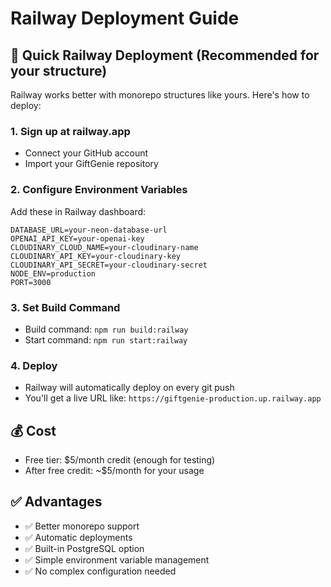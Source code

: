 # Railway Deployment Guide

## 🚂 Quick Railway Deployment (Recommended for your structure)

Railway works better with monorepo structures like yours. Here's how to deploy:

### 1. **Sign up at railway.app**
- Connect your GitHub account
- Import your GiftGenie repository

### 2. **Configure Environment Variables**
Add these in Railway dashboard:
```
DATABASE_URL=your-neon-database-url
OPENAI_API_KEY=your-openai-key
CLOUDINARY_CLOUD_NAME=your-cloudinary-name
CLOUDINARY_API_KEY=your-cloudinary-key
CLOUDINARY_API_SECRET=your-cloudinary-secret
NODE_ENV=production
PORT=3000
```

### 3. **Set Build Command**
- Build command: `npm run build:railway`
- Start command: `npm run start:railway`

### 4. **Deploy**
- Railway will automatically deploy on every git push
- You'll get a live URL like: `https://giftgenie-production.up.railway.app`

## 💰 Cost
- Free tier: $5/month credit (enough for testing)
- After free credit: ~$5/month for your usage

## ✅ Advantages
- ✅ Better monorepo support
- ✅ Automatic deployments
- ✅ Built-in PostgreSQL option
- ✅ Simple environment variable management
- ✅ No complex configuration needed